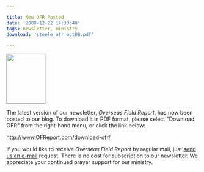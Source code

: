 ```yaml
---

title: New OFR Posted
date: '2008-12-22 14:33:48'
tags: newsletter, ministry
download: 'steele_ofr_oct08.pdf'

---
```


<a href="https://s3.amazonaws.com/content.ofreport.com/2008/12/ofr_img.jpg"><img class="size-medium wp-image-172 alignleft" style="border: 1px solid #999;" title="ofr_img" src="https://s3.amazonaws.com/content.ofreport.com/2008/12/ofr_img.jpg" alt="" width="100" height="130" /></a>

The latest version of our newsletter, *Overseas Field Report*, has now been posted to our blog. To download it in PDF format, please select "Download OFR" from the right-hand menu, or click the link below:

<a href="http://www.OFReport.com/download-ofr/">http://www.OFReport.com/download-ofr/</a>

If you would like to receive *Overseas Field Report* by regular mail, just <a href="http://www.OFReport.com/contact-us/">send us an e-mail</a> request. There is no cost for subscription to our newsletter. We appreciate your continued prayer support for our ministry.
